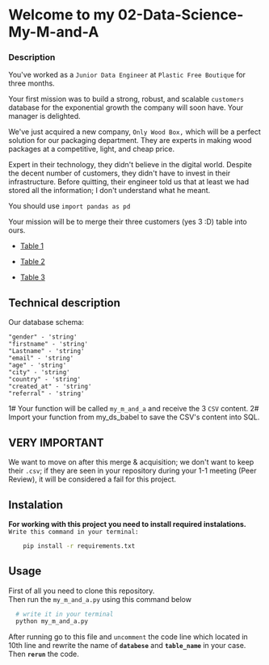 # Welcome to my 02-Data-Science-My-M-and-A

<h3>Description</h3>
<p>You've worked as a <code>Junior Data Engineer</code> at <code>Plastic Free Boutique</code> for three months.</p>
<p>Your first mission was to build a strong, robust, and scalable <code>customers</code> database for the exponential growth the company will soon have. Your manager is delighted.</p>
<p>We've just acquired a new company, <code>Only Wood Box,</code> which will be a perfect solution for our packaging department. They are experts in making wood packages at a competitive, light, and cheap price.</p>
<p>Expert in their technology, they didn't believe in the digital world. Despite the decent number of customers, they didn't have to invest in their infrastructure. Before quitting, their engineer told us that at least we had stored all the information; I don't understand what he meant.</p>
<p>You should use <code>import pandas as pd</code></p>
<p>Your mission will be to merge their three customers (yes 3 :D) table into ours.</p>
<ul>
<li>
<p><a href="https://storage.googleapis.com/qwasar-public/only_wood_customer_us_1.csv" target="_blank">Table 1</a></p>
</li>
<li>
<p><a href="https://storage.googleapis.com/qwasar-public/only_wood_customer_us_2.csv" target="_blank">Table 2</a></p>
</li>
<li>
<p><a href="https://storage.googleapis.com/qwasar-public/only_wood_customer_us_3.csv" target="_blank">Table 3</a></p>
</li>
</ul>
<h2>Technical description</h2>
<p>Our database schema:</p>
<pre class=" language-plain"><code class=" language-plain">"gender" - 'string'
"firstname" - 'string'
"Lastname" - 'string'
"email" - 'string'
"age" - 'string'
"city" - 'string'
"country" - 'string'
"created_at" - 'string'
"referral" - 'string'
</code></pre>
<p>1# Your function will be called <code>my_m_and_a</code> and receive the 3 <code>CSV</code> content.
2# Import your function from my_ds_babel to save the CSV's content into SQL.</p>
<h2>VERY IMPORTANT</h2>
<p>We want to move on after this merge &amp; acquisition; we don't want to keep their <code>.csv</code>; if they are seen in your repository during your 1-1 meeting (Peer Review), it will be considered a fail for this project.</p>

## Instalation

**For working with this project you need to install required instalations.**
`Write this command in your terminal:`
<br>
```bash
    pip install -r requirements.txt
```

## Usage
First of all you need to clone this repository.
<br>
Then run the `my_m_and_a.py` using this command below
```bash
  # write it in your terminal
  python my_m_and_a.py
```
After running go to this file and `uncomment` the code line which located in 10th line and
rewrite the name of **`databese`** and **`table_name`** in your case. Then **`rerun`** the code.
